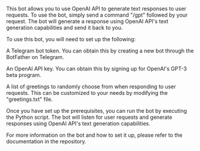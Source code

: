This bot allows you to use OpenAI API to generate text responses to user requests. To use the bot, simply send a command "/gpt" followed by your request. The bot will generate a response using OpenAI API's text generation capabilities and send it back to you.

To use this bot, you will need to set up the following:

A Telegram bot token. You can obtain this by creating a new bot through the BotFather on Telegram.

An OpenAI API key. You can obtain this by signing up for OpenAI's GPT-3 beta program.

A list of greetings to randomly choose from when responding to user requests. This can be customized to your needs by modifying the "greetings.txt" file.

Once you have set up the prerequisites, you can run the bot by executing the Python script. The bot will listen for user requests and generate responses using OpenAI API's text generation capabilities.

For more information on the bot and how to set it up, please refer to the documentation in the repository.

